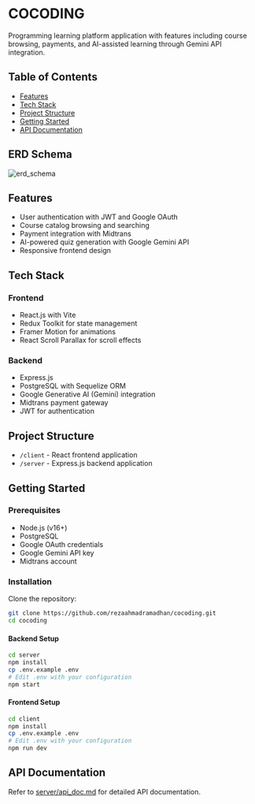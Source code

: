 # COCODING

Programming learning platform application with features including course browsing, payments, and AI-assisted learning through Gemini API integration.

## Table of Contents
- [Features](#features)
- [Tech Stack](#tech-stack)
- [Project Structure](#project-structure)
- [Getting Started](#getting-started)
- [API Documentation](#api-documentation)

## ERD Schema
![erd_schema](https://github.com/user-attachments/assets/44236870-8c4b-42f5-92b4-3bd3894e3420)


## Features
- User authentication with JWT and Google OAuth
- Course catalog browsing and searching
- Payment integration with Midtrans
- AI-powered quiz generation with Google Gemini API
- Responsive frontend design

## Tech Stack
### Frontend
- React.js with Vite
- Redux Toolkit for state management
- Framer Motion for animations
- React Scroll Parallax for scroll effects

### Backend
- Express.js
- PostgreSQL with Sequelize ORM
- Google Generative AI (Gemini) integration
- Midtrans payment gateway
- JWT for authentication

## Project Structure
- `/client` - React frontend application
- `/server` - Express.js backend application

## Getting Started

### Prerequisites
- Node.js (v16+)
- PostgreSQL
- Google OAuth credentials
- Google Gemini API key
- Midtrans account

### Installation

Clone the repository:
```bash
git clone https://github.com/rezaahmadramadhan/cocoding.git
cd cocoding
```

#### Backend Setup
```bash
cd server
npm install
cp .env.example .env
# Edit .env with your configuration
npm start
```

#### Frontend Setup
```bash
cd client
npm install
cp .env.example .env
# Edit .env with your configuration
npm run dev
```

## API Documentation
Refer to [server/api_doc.md](server/api_doc.md) for detailed API documentation.
